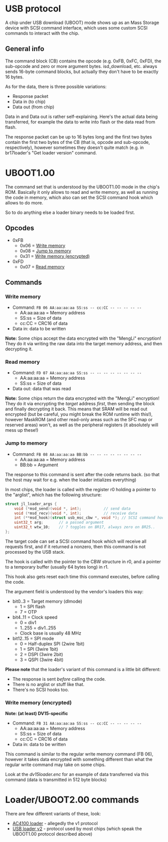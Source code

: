 # USB protocol

A chip under USB download (UBOOT) mode shows up as an Mass Storage device with SCSI command interface, which uses some custom SCSI commands
to interact with the chip.

## General info

The command block (CB) contains the opcode (e.g. 0xFB, 0xFC, 0xFD), the sub-opcode and zero or more argument bytes.
isd_download, etc. always sends 16-byte command blocks, but actually they don't have to be exactly 16 bytes.

As for the data, there is three possible variations:
- Response packet
- Data in (to chip)
- Data out (from chip)

Data in and Data out is rather self-explaining. Here's the actual data being transferred, for example the data to write into flash or the data read from flash.

The response packet can be up to 16 bytes long and the first two bytes contain the first two bytes of the CB (that is, opcode and sub-opcode, respectively),
however sometimes they doesn't quite match (e.g. in br17loader's "Get loader version" command.

# UBOOT1.00

The command set that is understood by the UBOOT1.00 mode in the chip's ROM.
Basically it only allows to read and write memory, as well as running the code in memory,
which also can set the SCSI command hook which allows to do more.

So to do anything else a loader binary needs to be loaded first.

## Opcodes

- 0xFB
  - 0x06 = [Write memory](#write-memory)
  - 0x08 = [Jump to memory](#jump-to-memory)
  - 0x31 = [Write memory (encrypted)](#write-memory-encrypted)
- 0xFD
  - 0x07 = [Read memory](#read-memory)

## Commands

### Write memory

- Command: `FB 06 AA:aa:aa:aa SS:ss -- cc:CC -- -- -- -- --`
  * AA:aa:aa:aa = Memory address
  * SS:ss = Size of data
  * cc:CC = CRC16 of data
- Data in: data to be written

**Note:** Some chips accept the data encrypted with the "MengLi" encryption!
They do it via writing the raw data into the target memory address, and then decrypting it.

### Read memory

- Command: `FD 07 AA:aa:aa:aa SS:ss -- -- -- -- -- -- -- --`
  * AA:aa:aa:aa = Memory address
  * SS:ss = Size of data
- Data out: data that was read

**Note:** Some chips return the data encrypted with the "MengLi" encryption!
They do it via encrypting the *target* address *first*, then sending the block and finally decrypting it back.
This means that SRAM will be read out encrypted (but be careful, you might break the ROM runtime with this!),
however MaskROM (and other read-only areas such as the SFC map or reserved areas) won't,
as well as the peripheral registers (it absolutely will mess up these!)

### Jump to memory

- Command: `FB 08 AA:aa:aa:aa BB:bb -- -- -- -- -- -- -- --`
  * AA:aa:aa:aa = Memory address
  * BB:bb = Argument

The response to this command is sent after the code returns back. (so that the host may wait for e.g. when the loader intializes everything)

In most chips, the loader is called with the register r0 holding a pointer to the "arglist", which has the following structure:
```c
struct jl_loader_args {
	void (*msd_send)(void *, int);			// send data
	void (*msd_recv)(void *, int);			// receive data
	int (**msd_hook)(struct usb_msc_cbw *, void *);	// SCSI command hook
	uint32_t arg;		// a passed argument
	uint32_t wtw_10;	// ? toggles on BR17, always zero on BR25..
};
```

The target code can set a SCSI command hook which will receive all requests first,
and if it returned a nonzero, then this command is not processed by the USB stack.

The hook is called with the pointer to the CBW structure in r0, and a pointer to a temporary buffer (usually 64 bytes long) in r1.

This hook also gets reset each time this command executes, before calling the code.

The argument field is understood by the vendor's loaders this way:
- bit0..3 = Target memory (dlmode)
  * 1 = SPI flash
  * 7 = OTP
- bit4..11 = Clock speed
  * 0 = div1
  * 1..255 = div1..255
  * Clock base is usually 48 MHz
- bit12..15 = SPI mode
  * 0 = Half-duplex SPI (2wire 1bit)
  * 1 = SPI (3wire 1bit)
  * 2 = DSPI (3wire 2bit)
  * 3 = QSPI (3wire 4bit)

**Please note** that the loader's variant of this command is a little bit different:
- The response is sent *before* calling the code.
- There is no arglist or stuff like that.
- There's no SCSI hooks too.

### Write memory (encrypted)

**Note: (at least) DV15-specific**

- Command: `FB 31 AA:aa:aa:aa SS:ss -- cc:CC -- -- -- -- --`
  * AA:aa:aa:aa = Memory address
  * SS:ss = Size of data
  * cc:CC = CRC16 of data
- Data in: data to be written

This command is similar to the regular write memory command (FB 06),
however it takes data encrypted with something different than what the regular write command may take on some chips.

Look at the *dv15loader.enc* for an example of data transferred via this command (data is transmitted in 512 byte blocks)

# Loader/UBOOT2.00 commands

There are few different variants of these, look:
- [AC4100 loader](ac4100loader.md) - allegedly the v1 protocol
- [USB loader v2](usb-loader-v2.md) - protocol used by most chips (which speak the UBOOT1.00 protocol described above)
